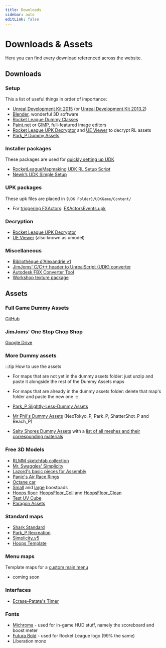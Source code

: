 ```yaml
---
title: Downloads
sidebar: auto
editLink: false
---
```

# Downloads & Assets

Here you can find every download referenced across the website.

## Downloads

### Setup

This a list of useful things in order of importance:

* [Unreal Development Kit 2015](https://drive.google.com/uc?id=1z9C3t6nKW1utWilVshODxyGcucxuzbOW&export=download) (or [Unreal Development Kit 2013.2](https://drive.google.com/open?id=1IBLYxCDxIgRtMS7V9SizeY_FpHhWEHxo))
* [Blender](https://www.blender.org/), wonderful 3D software
* [Rocket League Dummy Classes](https://github.com/RocketLeagueMapmaking/RL-Dummy-Classes)
* [Paint.net](http://www.getpaint.net/download.html#download) or [GIMP](https://www.gimp.org/downloads/), full-featured image editors
* [Rocket League UPK Decryptor](./downloads.html#more-downloads) and [UE Viewer](./downloads.html#more-downloads) to decrypt RL assets
* [Park_P Dummy Assets](https://drive.google.com/open?id=1rpQzqHgoRgpOBSHEpeDwvRtG3sYUXacl)

### Installer packages

These packages are used for [quickly setting up UDK](../essential/03_installing.html#all-in-one-packages)

* [RocketLeagueMapmaking UDK RL Setup Script](https://github.com/Dasoccerguy/RocketLeagueMapMaking)
* [Newk’s UDK Simple Setup](https://rocketleaguemods.com/mods/udk-2015-simple-setup/)

### UPK packages <Badge text="not finished" type="warning"/>

These upk files are placed in `{UDK Folder}/UDKGame/Content/`

* For [triggering FXActors](): [FXActorsEvents.upk]()

### Decryption

* [Rocket League UPK Decryptor](https://www.reddit.com/r/RocketLeague/comments/3v9d10/rocket_league_upk_decryptor_datamined_car_hitbox/?st=iti85t6x&sh=ad0687b1)
* [UE Viewer](http://www.gildor.org/en/projects/umodel#files) (also known as umodel)

### Miscellaneous

* [Bibliothèque d'Alexandrie v1](https://drive.google.com/drive/folders/1m0opoXAToFngyBUjudwqui0KiI_uG5en?usp=sharing)
* [JimJoms' C/C++ header to UnrealScript (UDK) converter](https://github.com/wejrox/HeaderToUS)
* [Autodesk FBX Converter Tool](https://www.autodesk.com/developer-network/platform-technologies/fbx-converter-archives)
* [Workshop texture package](https://drive.google.com/file/d/1jklpjfEu4Yw97cjYaMDWRx8H2XFyji6U/view?usp=sharing)

## Assets

### Full Game Dummy Assets

[GitHub](https://github.com/Martinii89/RL_DummyAssets)

### JimJoms' One Stop Chop Shop

[Google Drive](https://drive.google.com/drive/folders/0B1VfmKjZuD8OYVlURld3ZFhTRk0)

### More Dummy assets

:::tip How to use the assets
* For maps that are not yet in the dummy assets folder: just unzip and paste it alongside the rest of the Dummy Assets maps
* For maps that are already in the dummy assets folder: delete that map's folder and paste the new one
:::

* [Park_P Slightly-Less-Dummy Assets](https://drive.google.com/open?id=1rpQzqHgoRgpOBSHEpeDwvRtG3sYUXacl)
* [Mr Phil's Dummy Assets](https://drive.google.com/drive/folders/1VSlM3sEoZhX7Hp7raBw4CbN6dX-EKKJH) (NeoTokyo_P, Park_P, ShatterShot_P and Beach_P)
* [Salty Shores Dummy Assets](https://drive.google.com/file/d/1u-weyhNGARNOIeerNxeCqpXkZy7wKsB1/view?usp=sharing)  with a [list of all meshes and their corresponding materials](https://drive.google.com/file/d/1q_8Bn1N9RRWTf6szIdC5Ee4qvB1V3qf5/view?usp=sharing)

### Free 3D Models

* [RLMM sketchfab collection](https://sketchfab.com/rocketleaguemapmaking/collections)
* [Mr. Swaggles' Simplicity](https://drive.google.com/file/d/1_SRltyPZXlqwuA4s2rHA5H8GgMOiSqk-/view?usp=sharing)
* [Lazord's basic pieces for Assembly](https://drive.google.com/file/d/1RVUngLPzipSE1zSw1Wp8SX7bBfb73hBS/view?usp=sharing)
* [Panic's Air Race Rings](https://drive.google.com/file/d/1xjLiQAIps3FzfEBZvdRQUSQqzCfyL5nR/view?usp=sharing)
* [Octane car](https://drive.google.com/file/d/1zcEJRFviKcRmLGUM1AuhmqWCXzMzZJlJ/view?usp=sharing)
* [Small](https://drive.google.com/file/d/1zOUtawruKujdrkYubN8fDhd-bENRYpCY/view?usp=sharing) and [large](https://drive.google.com/file/d/1_IWsfkBGnjD_E46P_vWGK56hsRxZ-JOa/view?usp=sharing) boostpads
* [Hoops floor](): [HoopsFloor_Coll](https://drive.google.com/file/d/1bCouWyxO8i17fiyH97S-yB1iFHJW8Fgy/view?usp=sharing) and [HoopsFloor_Clean](https://drive.google.com/file/d/1IgdR1_6jnBHw3ZB34DKHr6FUKlamkl2r/view?usp=sharing)
* [Test UV Cube](https://drive.google.com/file/d/1sS6KkDMfkzkhJfuBMicUa56FpdiDXvO-/view)
* [Paragon Assets](https://www.unrealengine.com/en-US/paragon)

### Standard maps

* [Shark Standard](https://drive.google.com/file/d/14r0C8ova4SUmgyLsfYaB8_VmM1GKAbtD/view?usp=sharing)
* [Park_P Recreation](https://steamcommunity.com/sharedfiles/filedetails/?id=2325477336)
* [Simplicity_v5](https://drive.google.com/file/d/1byF7HAl7GTJcaw1nrTq-U9EYt1fCK5Zy/view?usp=sharing)
* [Hoops Template](https://steamcommunity.com/sharedfiles/filedetails/?id=2098030363)

### Menu maps <Badge text="not finished" type="warning"/>

Template maps for a [custom main menu]()

* coming soon

### Interfaces <Badge text="not finished" type="warning"/>

* [Ecrase-Patate's Timer]()

### Fonts

* [Michroma](https://drive.google.com/file/d/12rH2u7Xst4sbEgmwCwgAIudaSXa0yj9U/view?usp=sharing) - used for in-game HUD stuff, namely the scoreboard and boost meter
* [Futura Bold](https://drive.google.com/file/d/1GMyFXe1SHskyXjxrYe7-AorAwVUivTwN/view?usp=sharing) - used for Rocket League logo (99% the same)
* Liberation mono